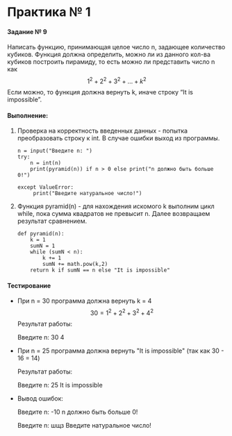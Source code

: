 # Практика № 1

#### Задание № 9

Написать функцию, принимающая целое число n, задающее количество кубиков. Функция должна определить, можно ли из данного кол-ва кубиков построить пирамиду, то есть можно ли представить число n как
$$
1^2 + 2^2 + 3^2 + ... + k^2
$$
Если можно, то функция должна вернуть k, иначе строку “It is impossible”.

#### Выполнение:

1. Проверка на корректность введенных данных - попытка преобразовать строку к int. В случае ошибки выход из программы.

   ```
   n = input("Введите n: ")
   try:
       n = int(n)
       print(pyramid(n)) if n > 0 else print("n должно быть больше 0!")
   
   except ValueError:
        print("Введите натуральное число!")
   ```

2. Функция pyramid(n) - для нахождения искомого k выполним цикл while, пока сумма квадратов не превысит n. Далее возвращаем результат сравнением.

   ```
   def pyramid(n):
       k = 1
       sumN = 1
       while (sumN < n):
           k += 1
           sumN += math.pow(k,2)
       return k if sumN == n else "It is impossible"
   ```

   

#### Тестирование

- При n = 30 программа должна вернуть  k = 4
  $$
  30 = 1^2 + 2^2 + 3^2 + 4^2
  $$
  Результат работы:

  Введите n: 30
  4

- При n = 25 программа должна вернуть "It is impossible" (так как 30 - 16 = 14)

  Результат работы:

  Введите n: 25
  It is impossible

- Вывод ошибок:

  Введите n: -10
  n должно быть больше 0!

  Введите n: шщз
  Введите натуральное число!